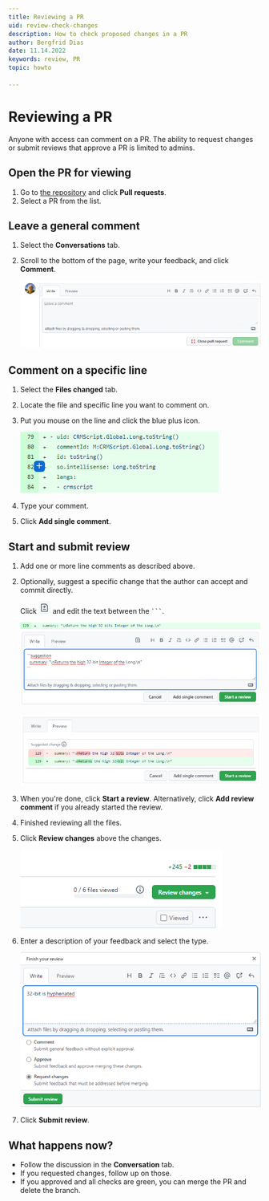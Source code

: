 ```yaml
---
title: Reviewing a PR
uid: review-check-changes
description: How to check proposed changes in a PR
author: Bergfrid Dias
date: 11.14.2022
keywords: review, PR
topic: howto

---
```


# Reviewing a PR

Anyone with access can comment on a PR. The ability to request changes or submit reviews that approve a PR is limited to admins.

## Open the PR for viewing

1. Go to [the repository][1] and click **Pull requests**.
2. Select a PR from the list.

## Leave a general comment

1. Select the **Conversations** tab.

2. Scroll to the bottom of the page, write your feedback, and click **Comment**.

    ![GitHub PR comment field -screenshot][img1]

## Comment on a specific line

1. Select the **Files changed** tab.
2. Locate the file and specific line you want to comment on.
3. Put you mouse on the line and click the blue plus icon.

    ![GitHub PR line comment -screenshot][img2]

4. Type your comment.
5. Click **Add single comment**.

## Start and submit review

1. Add one or more line comments as described above.

1. Optionally, suggest a specific change that the author can accept and commit directly.

    Click ![icon][img5] and edit the text between the ` ``` `.

    ![GitHub PR suggest change write -screenshot][img4]

    ![GitHub PR suggest change preview -screenshot][img3]

1. When you're done, click **Start a review**. Alternatively, click **Add review comment** if you already started the review.

1. Finished reviewing all the files.

1. Click **Review changes** above the changes.

    ![GitHub PR Review changes button -screenshot][img6]

1. Enter a description of your feedback and select the type.

    ![GitHub PR Submit review -screenshot][img7]

1. Click **Submit review**.

## What happens now?

* Follow the discussion in the **Conversation** tab.
* If you requested changes, follow up on those.
* If you approved and all checks are green, you can merge the PR and delete the branch.

<!-- Referenced links -->
[1]: https://github.com/SuperOfficeDocs/superoffice-docs

<!-- Referenced images -->
[img1]: media/comment.png
[img2]: media/line-comment.png
[img3]: media/preview-suggestion.png
[img4]: media/enter-suggestion.png
[img5]: media/add-suggestion-icon.png
[img6]: media/review-changes.png
[img7]: media/submit-review.png
